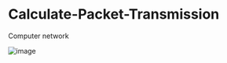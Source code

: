 # Calculate-Packet-Transmission
Computer network

![image](https://github.com/SrCrow02/Calculate-Packet-Transmission/assets/88294753/a8b2d9f7-d31b-454f-b553-1062d2b3039c)
